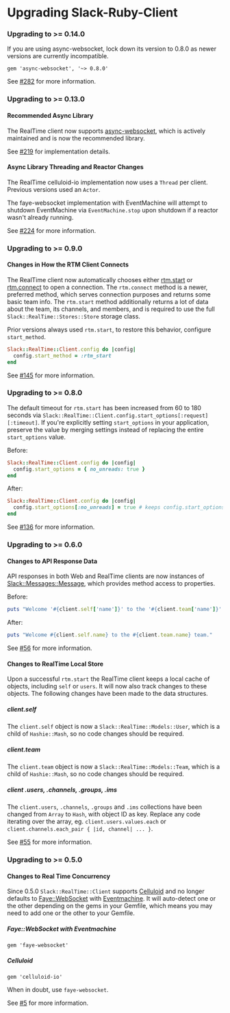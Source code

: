 Upgrading Slack-Ruby-Client
===========================

### Upgrading to >= 0.14.0

If you are using async-websocket, lock down its version to 0.8.0 as newer versions are currently incompatible.

```
gem 'async-websocket', '~> 0.8.0'
```

See [#282](https://github.com/slack-ruby/slack-ruby-client/issues/282) for more information.

### Upgrading to >= 0.13.0

#### Recommended Async Library

The RealTime client now supports [async-websocket](https://github.com/socketry/async-websocket), which is actively maintained and is now the recommended library.

See [#219](https://github.com/slack-ruby/slack-ruby-client/pull/219) for implementation details.

#### Async Library Threading and Reactor Changes

The RealTime celluloid-io implementation now uses a `Thread` per client. Previous versions used an `Actor`.

The faye-websocket implementation with EventMachine will attempt to shutdown EventMachine via `EventMachine.stop` upon shutdown if a reactor wasn't already running.

See [#224](https://github.com/slack-ruby/slack-ruby-client/pull/224) for more information.

### Upgrading to >= 0.9.0

#### Changes in How the RTM Client Connects

The RealTime client now automatically chooses either [rtm.start](https://api.slack.com/methods/rtm.start) or [rtm.connect](https://api.slack.com/methods/rtm.connect) to open a connection. The `rtm.connect` method is a newer, preferred method, which serves connection purposes and returns some basic team info. The `rtm.start` method additionally returns a lot of data about the team, its channels, and members, and is required to use the full `Slack::RealTime::Stores::Store` storage class.

Prior versions always used `rtm.start`, to restore this behavior, configure `start_method`.

```ruby
Slack::RealTime::Client.config do |config|
  config.start_method = :rtm_start
end
```

See [#145](https://github.com/slack-ruby/slack-ruby-client/pull/145) for more information.

### Upgrading to >= 0.8.0

The default timeout for `rtm.start` has been increased from 60 to 180 seconds via `Slack::RealTime::Client.config.start_options[:request][:timeout]`. If you're explicitly setting `start_options` in your application, preserve the value by merging settings instead of replacing the entire `start_options` value.

Before:

```ruby
Slack::RealTime::Client.config do |config|
  config.start_options = { no_unreads: true }
end
```

After:

```ruby
Slack::RealTime::Client.config do |config|
  config.start_options[:no_unreads] = true # keeps config.start_options[:request] intact
end
```

See [#136](https://github.com/slack-ruby/slack-ruby-client/pull/136) for more information.

### Upgrading to >= 0.6.0

#### Changes to API Response Data

API responses in both Web and RealTime clients are now instances of [Slack::Messages::Message](lib/slack/messages/message.rb), which provides method access to properties.

Before:

```ruby
puts "Welcome '#{client.self['name']}' to the '#{client.team['name']}' team."
```

After:

```ruby
puts "Welcome #{client.self.name} to the #{client.team.name} team."
```

See [#56](https://github.com/slack-ruby/slack-ruby-client/issues/56) for more information.

#### Changes to RealTime Local Store

Upon a successful `rtm.start` the RealTime client keeps a local cache of objects, including `self` or `users`. It will now also track changes to these objects. The following changes have been made to the data structures.

##### client.self

The `client.self` object is now a `Slack::RealTime::Models::User`, which is a child of `Hashie::Mash`, so no code changes should be required.

##### client.team

The `client.team` object is now a `Slack::RealTime::Models::Team`, which is a child of `Hashie::Mash`, so no code changes should be required.

##### client .users, .channels, .groups, .ims

The `client.users`, `.channels`, `.groups` and `.ims` collections have been changed from `Array` to `Hash`, with object ID as key. Replace any code iterating over the array, eg. `client.users.values.each` or `client.channels.each_pair { |id, channel| ... }`.

See [#55](https://github.com/slack-ruby/slack-ruby-client/issues/55) for more information.

### Upgrading to >= 0.5.0

#### Changes to Real Time Concurrency

Since 0.5.0 `Slack::RealTime::Client` supports [Celluloid](https://github.com/celluloid/celluloid) and no longer defaults to [Faye::WebSocket](https://github.com/faye/faye-websocket-ruby) with [Eventmachine](https://github.com/eventmachine/eventmachine). It will auto-detect one or the other depending on the gems in your Gemfile, which means you may need to add one or the other to your Gemfile.

##### Faye::WebSocket with Eventmachine

```
gem 'faye-websocket'
```

##### Celluloid

```
gem 'celluloid-io'
```

When in doubt, use `faye-websocket`.

See [#5](https://github.com/slack-ruby/slack-ruby-client/issues/5) for more information.


